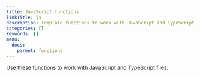```yaml
---
title: JavaScript functions
linkTitle: js
description: Template functions to work with JavaScript and TypeScript files.
categories: []
keywords: []
menu:
  docs:
    parent: functions
---
```


Use these functions to work with JavaScript and TypeScript files.
